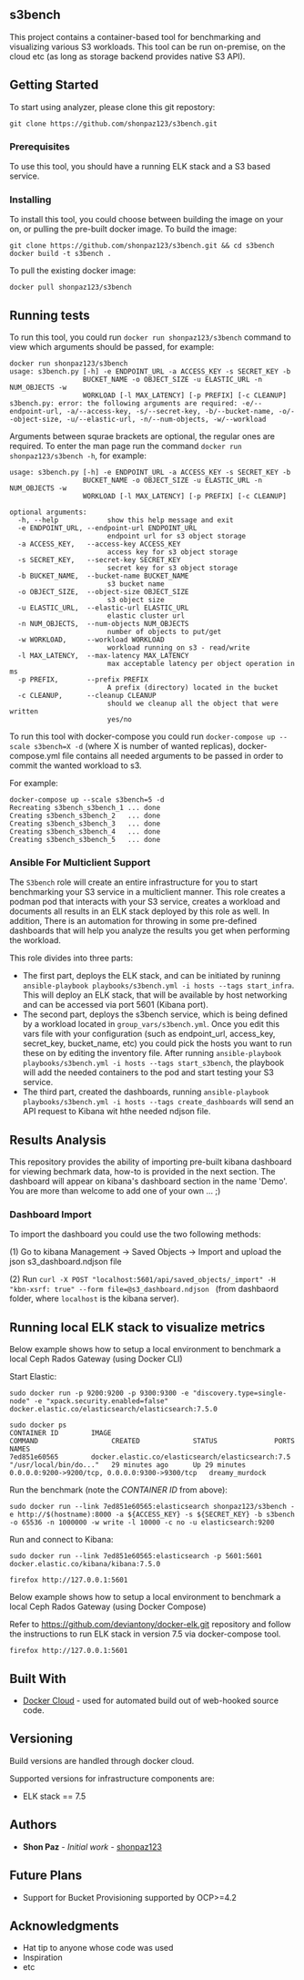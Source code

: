 ## s3bench

This project contains a container-based tool for benchmarking and visualizing various S3 workloads. This tool can be run on-premise, on the cloud etc (as long as storage backend provides native S3 API).

## Getting Started

To start using analyzer, please clone this git repostory: 
```
git clone https://github.com/shonpaz123/s3bench.git
```
### Prerequisites

To use this tool, you should have a running ELK stack and a S3 based service. 

### Installing

To install this tool, you could choose between building the image on your on, or pulling the pre-built docker image. 
To build the image:

```
git clone https://github.com/shonpaz123/s3bench.git && cd s3bench
docker build -t s3bench .
```

To pull the existing docker image: 

```
docker pull shonpaz123/s3bench
```

## Running tests

To run this tool, you could run ``` docker run shonpaz123/s3bench ``` command to view which arguments should be passed, for example:

```
docker run shonpaz123/s3bench
usage: s3bench.py [-h] -e ENDPOINT_URL -a ACCESS_KEY -s SECRET_KEY -b
                  BUCKET_NAME -o OBJECT_SIZE -u ELASTIC_URL -n NUM_OBJECTS -w
                  WORKLOAD [-l MAX_LATENCY] [-p PREFIX] [-c CLEANUP]
s3bench.py: error: the following arguments are required: -e/--endpoint-url, -a/--access-key, -s/--secret-key, -b/--bucket-name, -o/--object-size, -u/--elastic-url, -n/--num-objects, -w/--workload 
```
Arguments between squrae brackets are optional, the regular ones are required. To enter the man page run the command ``` docker run shonpaz123/s3bench -h ```, for example: 

``` 
usage: s3bench.py [-h] -e ENDPOINT_URL -a ACCESS_KEY -s SECRET_KEY -b
                  BUCKET_NAME -o OBJECT_SIZE -u ELASTIC_URL -n NUM_OBJECTS -w
                  WORKLOAD [-l MAX_LATENCY] [-p PREFIX] [-c CLEANUP]

optional arguments:
  -h, --help            show this help message and exit
  -e ENDPOINT_URL, --endpoint-url ENDPOINT_URL
                        endpoint url for s3 object storage
  -a ACCESS_KEY,   --access-key ACCESS_KEY
                        access key for s3 object storage
  -s SECRET_KEY,   --secret-key SECRET_KEY
                        secret key for s3 object storage
  -b BUCKET_NAME,  --bucket-name BUCKET_NAME
                        s3 bucket name
  -o OBJECT_SIZE,  --object-size OBJECT_SIZE
                        s3 object size
  -u ELASTIC_URL,  --elastic-url ELASTIC_URL
                        elastic cluster url
  -n NUM_OBJECTS,  --num-objects NUM_OBJECTS
                        number of objects to put/get
  -w WORKLOAD,     --workload WORKLOAD
                        workload running on s3 - read/write
  -l MAX_LATENCY,  --max-latency MAX_LATENCY
                        max acceptable latency per object operation in ms
  -p PREFIX,       --prefix PREFIX
                        A prefix (directory) located in the bucket
  -c CLEANUP,      --cleanup CLEANUP
                        should we cleanup all the object that were written
                        yes/no
```

To run this tool with docker-compose you could run ``` docker-compose up --scale s3bench=X -d ``` (where X is number of wanted replicas), docker-compose.yml file contains all needed arguments to be passed in order to commit the wanted workload to s3. 

For example: 
``` 
docker-compose up --scale s3bench=5 -d
Recreating s3bench_s3bench_1 ... done
Creating s3bench_s3bench_2   ... done
Creating s3bench_s3bench_3   ... done
Creating s3bench_s3bench_4   ... done
Creating s3bench_s3bench_5   ... done
```

### Ansible For Multiclient Support 

The `S3bench` role will create an entire infrastructure for you to start benchmarking your S3 service in a multiclient manner. This role creates a podman pod that interacts with your S3 service, creates a workload and documents all results in an ELK stack deployed by this role as well. In addition, There is an automation for throwing in some pre-defined dashboards that will help you analyze the results you get when performing the workload. 

This role divides into three parts: 

* The first part, deploys the ELK stack, and can be initiated by runinng ```ansible-playbook playbooks/s3bench.yml -i hosts --tags start_infra```. This will deploy an ELK stack, that will be available by host networking and can be accessed via port 5601 (Kibana port). 
* The second part, deploys the s3bench service, which is being defined by a workload located in `group_vars/s3bench.yml`. Once you edit this vars file with your configuration (such as endpoint_url, access_key, secret_key, bucket_name, etc) you could pick the hosts you want to run these on by editing the inventory file. After running ```ansible-playbook playbooks/s3bench.yml -i hosts --tags start_s3bench```, the playbook will add the needed containers to the pod and start testing your S3 service. 
* The third part, created the dashboards, running ```ansible-playbook playbooks/s3bench.yml -i hosts --tags create_dashboards``` will send an API request to Kibana wit hthe needed ndjson file. 


## Results Analysis

This repository provides the ability of importing pre-built kibana dashboard for viewing bechmark data, how-to is provided in the next section. The dashboard will appear on kibana's dashboard section in the name 'Demo'.
You are more than welcome to add one of your own ... ;)

### Dashboard Import

To import the dashboard you could use the two following methods:

(1) Go to kibana Management -> Saved Objects -> Import and upload the json s3_dashboard.ndjson file

(2) Run ```curl -X POST "localhost:5601/api/saved_objects/_import" -H "kbn-xsrf: true" --form file=@s3_dashboard.ndjson ``` (from dashbaord folder, where `localhost` is the kibana server).


## Running local ELK stack to visualize metrics

Below example shows how to setup a local environment to benchmark a local Ceph Rados Gateway (using Docker CLI) 

Start Elastic:

```shell
sudo docker run -p 9200:9200 -p 9300:9300 -e "discovery.type=single-node" -e "xpack.security.enabled=false" docker.elastic.co/elasticsearch/elasticsearch:7.5.0

sudo docker ps
CONTAINER ID        IMAGE                                                 COMMAND                  CREATED             STATUS              PORTS                                            NAMES
7ed851e60565        docker.elastic.co/elasticsearch/elasticsearch:7.5   "/usr/local/bin/do..."   29 minutes ago      Up 29 minutes       0.0.0.0:9200->9200/tcp, 0.0.0.0:9300->9300/tcp   dreamy_murdock
```

Run the benchmark (note the _CONTAINER ID_ from above):

```shell
sudo docker run --link 7ed851e60565:elasticsearch shonpaz123/s3bench -e http://$(hostname):8000 -a ${ACCESS_KEY} -s ${SECRET_KEY} -b s3bench -o 65536 -n 1000000 -w write -l 10000 -c no -u elasticsearch:9200
```

Run and connect to Kibana:

```shell
sudo docker run --link 7ed851e60565:elasticsearch -p 5601:5601 docker.elastic.co/kibana/kibana:7.5.0

firefox http://127.0.0.1:5601
```

Below example shows how to setup a local environment to benchmark a local Ceph Rados Gateway (using Docker Compose)

Refer to https://github.com/deviantony/docker-elk.git repository and follow the instructions to run ELK stack in version 7.5 via docker-compose tool. 

```shell
firefox http://127.0.0.1:5601
```

## Built With

* [Docker Cloud](https://cloud.docker.com/) - used for automated build out of web-hooked source code. 

## Versioning

Build versions are handled through docker cloud. 

Supported versions for infrastructure components are: 
- ELK stack == 7.5

## Authors

* **Shon Paz** - *Initial work* - [shonpaz123](https://github.com/shonpaz123)

## Future Plans 
- Support for Bucket Provisioning supported by OCP>=4.2

## Acknowledgments

* Hat tip to anyone whose code was used
* Inspiration
* etc
